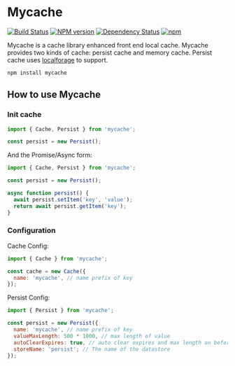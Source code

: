 # Mycache

[![Build Status](https://travis-ci.org/arcthur/mycache.svg?branch=master)](http://travis-ci.org/arcthur/mycache)
[![NPM version](https://badge.fury.io/js/mycache.svg)](http://badge.fury.io/js/mycache)
[![Dependency Status](https://img.shields.io/david/arcthur/mycache.svg)](https://david-dm.org/arcthur/mycache)
[![npm](https://img.shields.io/npm/dm/mycache.svg?maxAge=2592000)](https://npmcharts.com/compare/mycache?minimal=true)

Mycache is a cache library enhanced front end local cache. Mycache provides two kinds of cache: persist cache and memory cache. Persist cache uses [localforage](https://github.com/localForage/localForage) to support.

```bash
npm install mycache
```

## How to use Mycache
### Init cache

```js
import { Cache, Persist } from 'mycache';

const persist = new Persist();
```

And the Promise/Async form:

```js
import { Cache, Persist } from 'mycache';

const persist = new Persist();

async function persist() {
  await persist.setItem('key', 'value');
  return await persist.getItem('key');
}
```

### Configuration

Cache Config:

```js
import { Cache } from 'mycache';

const cache = new Cache({
  name: 'mycache', // name prefix of key
});
```

Persist Config:

```js
import { Persist } from 'mycache';

const persist = new Persist({
  name: 'mycache', // name prefix of key
  valueMaxLength: 500 * 1000, // max length of value
  autoClearExpires: true, // auto clear expires and max length on beforeonload
  storeName: 'persist'; // The name of the datastore
});
```